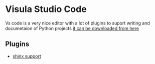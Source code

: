 # Visula Studio Code
Vs code is a very nice editor with a lot of plugins to suport writing and documetaion of Python projects
[it can be downloaded from here](https://code.visualstudio.com/)

## Plugins
- [shinx support](https://github.com/vscode-restructuredtext)
